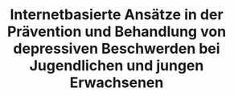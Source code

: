 --- 
abstract: '' 
authors: 
 - C Wiencke
 -  D Lehr
 -  M Berking
 -  admin
 -  B Sieland
 -  H Riper
 -  M Berking
doi: '' 
featured: false 
publication: '*Praxis der Kinderpsychologie und Kinderpsychiatrie*, 182' 
publication_short: '' 
publishDate: '2014-01-01' 
title: 'Internetbasierte Ansätze in der Prävention und Behandlung von depressiven Beschwerden bei Jugendlichen und jungen Erwachsenen' 
url_code: '' 
url_dataset: '' 
url_pdf: '' 
url_poster: '' 
url_project: '' 
url_slides: '' 
url_source: '' 
url_video: '' 
---